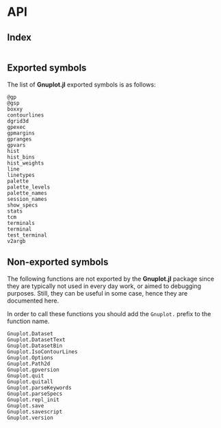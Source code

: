 # API

## Index
```@index
```

## Exported symbols
The list of **Gnuplot.jl** exported symbols is as follows:

```@docs
@gp
@gsp
boxxy
contourlines
dgrid3d
gpexec
gpmargins
gpranges
gpvars
hist
hist_bins
hist_weights
line
linetypes
palette
palette_levels
palette_names
session_names
show_specs
stats
tcm
terminals
terminal
test_terminal
v2argb
```


## Non-exported symbols
The following functions are not exported by the **Gnuplot.jl** package since they are typically not used in every day work, or aimed to debugging purposes.  Still, they can be useful in some case, hence they are documented here.

In order to call these functions you should add the `Gnuplot.` prefix to the function name.

```@docs
Gnuplot.Dataset
Gnuplot.DatasetText
Gnuplot.DatasetBin
Gnuplot.IsoContourLines
Gnuplot.Options
Gnuplot.Path2d
Gnuplot.gpversion
Gnuplot.quit
Gnuplot.quitall
Gnuplot.parseKeywords
Gnuplot.parseSpecs
Gnuplot.repl_init
Gnuplot.save
Gnuplot.savescript
Gnuplot.version
```
